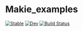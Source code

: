 # Makie_examples

[![Stable](https://img.shields.io/badge/docs-stable-blue.svg)](https://tp2750.github.io/Makie_examples.jl/stable/)
[![Dev](https://img.shields.io/badge/docs-dev-blue.svg)](https://tp2750.github.io/Makie_examples.jl/dev/)
[![Build Status](https://github.com/tp2750/Makie_examples.jl/actions/workflows/CI.yml/badge.svg?branch=main)](https://github.com/tp2750/Makie_examples.jl/actions/workflows/CI.yml?query=branch%3Amain)
